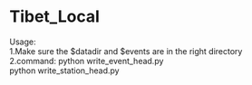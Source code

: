 # Tibet_Local
Usage:  
1.Make sure the $datadir and $events are in the right directory  
2.command: python write_event_head.py  
           python write_station_head.py
